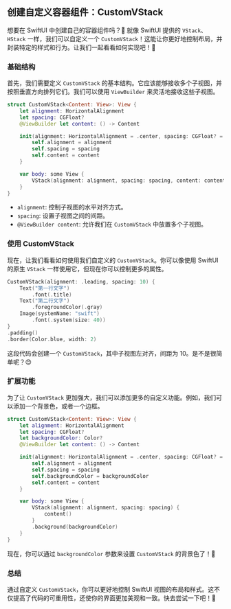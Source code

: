 ﻿## 创建自定义容器组件：CustomVStack

想要在 SwiftUI 中创建自己的容器组件吗？🤔 就像 SwiftUI 提供的 `VStack`、`HStack` 一样，我们可以自定义一个 `CustomVStack`！这能让你更好地控制布局，并封装特定的样式和行为。让我们一起看看如何实现吧！🎉

### 基础结构

首先，我们需要定义 `CustomVStack` 的基本结构。它应该能够接收多个子视图，并按照垂直方向排列它们。我们可以使用 `ViewBuilder` 来灵活地接收这些子视图。

```swift
struct CustomVStack<Content: View>: View {
    let alignment: HorizontalAlignment
    let spacing: CGFloat?
    @ViewBuilder let content: () -> Content

    init(alignment: HorizontalAlignment = .center, spacing: CGFloat? = nil, @ViewBuilder content: @escaping () -> Content) {
        self.alignment = alignment
        self.spacing = spacing
        self.content = content
    }

    var body: some View {
        VStack(alignment: alignment, spacing: spacing, content: content)
    }
}
```

*   `alignment`: 控制子视图的水平对齐方式。
*   `spacing`: 设置子视图之间的间距。
*   `@ViewBuilder content`: 允许我们在 `CustomVStack` 中放置多个子视图。

### 使用 CustomVStack

现在，让我们看看如何使用我们自定义的 `CustomVStack`。你可以像使用 SwiftUI 的原生 `VStack` 一样使用它，但现在你可以控制更多的属性。

```swift
CustomVStack(alignment: .leading, spacing: 10) {
    Text("第一行文字")
        .font(.title)
    Text("第二行文字")
        .foregroundColor(.gray)
    Image(systemName: "swift")
        .font(.system(size: 40))
}
.padding()
.border(Color.blue, width: 2)
```

这段代码会创建一个 `CustomVStack`，其中子视图左对齐，间距为 10。是不是很简单呢？😊

### 扩展功能

为了让 `CustomVStack` 更加强大，我们可以添加更多的自定义功能。例如，我们可以添加一个背景色，或者一个边框。

```swift
struct CustomVStack<Content: View>: View {
    let alignment: HorizontalAlignment
    let spacing: CGFloat?
    let backgroundColor: Color?
    @ViewBuilder let content: () -> Content

    init(alignment: HorizontalAlignment = .center, spacing: CGFloat? = nil, backgroundColor: Color? = nil, @ViewBuilder content: @escaping () -> Content) {
        self.alignment = alignment
        self.spacing = spacing
        self.backgroundColor = backgroundColor
        self.content = content
    }

    var body: some View {
        VStack(alignment: alignment, spacing: spacing) {
            content()
        }
        .background(backgroundColor)
    }
}
```

现在，你可以通过 `backgroundColor` 参数来设置 `CustomVStack` 的背景色了！🎨

### 总结

通过自定义 `CustomVStack`，你可以更好地控制 SwiftUI 视图的布局和样式。这不仅提高了代码的可重用性，还使你的界面更加美观和一致。快去尝试一下吧！🚀